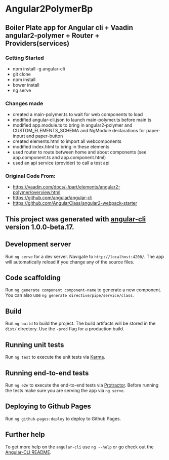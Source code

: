 # Angular2PolymerBp

## Boiler Plate app for Angular cli + Vaadin angular2-polymer + Router + Providers(services)

### Getting Started
* npm install -g angular-cli
* git clone 
* npm install
* bower install
* ng serve

### Changes made
* created a main-polymer.ts to wait for web components to load
* modified angular-cli.json to launch main-polymer.ts before main.ts
* modified app.module.ts to bring in angular2-polymer and CUSTOM_ELEMENTS_SCHEMA and NgModule declarations for paper-inpurt and paper-button
* created elements.html to import all webcomponents
* modified index.html to bring in these elements
* used router to route between home and about components (see app.component.ts and app.component.html)
* used an api service (provider) to call a test api

### Original Code From:
* https://vaadin.com/docs/-/part/elements/angular2-polymer/overview.html
* https://github.com/angular/angular-cli
* https://github.com/AngularClass/angular2-webpack-starter


## This project was generated with [angular-cli](https://github.com/angular/angular-cli) version 1.0.0-beta.17.

## Development server
Run `ng serve` for a dev server. Navigate to `http://localhost:4200/`. The app will automatically reload if you change any of the source files.

## Code scaffolding

Run `ng generate component component-name` to generate a new component. You can also use `ng generate directive/pipe/service/class`.

## Build

Run `ng build` to build the project. The build artifacts will be stored in the `dist/` directory. Use the `-prod` flag for a production build.

## Running unit tests

Run `ng test` to execute the unit tests via [Karma](https://karma-runner.github.io).

## Running end-to-end tests

Run `ng e2e` to execute the end-to-end tests via [Protractor](http://www.protractortest.org/). 
Before running the tests make sure you are serving the app via `ng serve`.

## Deploying to Github Pages

Run `ng github-pages:deploy` to deploy to Github Pages.

## Further help

To get more help on the `angular-cli` use `ng --help` or go check out the [Angular-CLI README](https://github.com/angular/angular-cli/blob/master/README.md).
